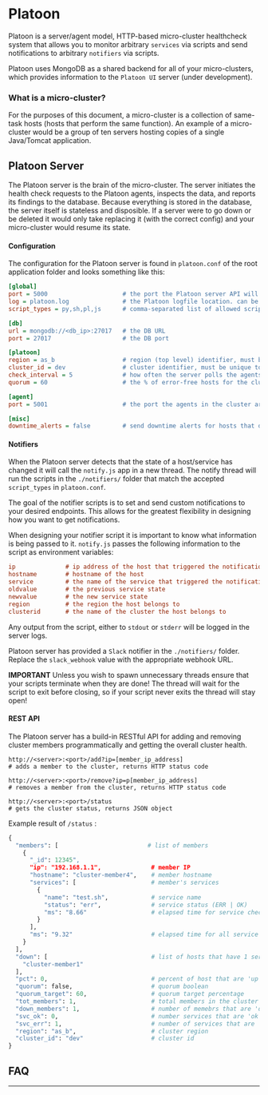 # Platoon

Platoon is a server/agent model, HTTP-based micro-cluster healthcheck system that allows you to monitor arbitrary `services` via scripts and send notifications to arbitrary `notifiers` via scripts. 

Platoon uses MongoDB as a shared backend for all of your micro-clusters, which provides information to the `Platoon UI` server (under development).

### What is a micro-cluster?

For the purposes of this document, a micro-cluster is a collection of same-task hosts (hosts that perform the same function). An example of a micro-cluster would be a group of ten servers hosting copies of a single Java/Tomcat application.


## Platoon Server

The Platoon server is the brain of the micro-cluster. The server initiates the health check requests to the Platoon agents, inspects the data, and reports its findings to the database. Because everything is stored in the database, the server itself is stateless and disposible. If a server were to go down or be deleted it would only take replacing it (with the correct config) and your micro-cluster would resume its state. 

#### Configuration

The configuration for the Platoon server is found in `platoon.conf` of the root application folder and looks something like this:
```ini
[global]                        
port = 5000                     # the port the Platoon server API will listen on
log = platoon.log               # the Platoon logfile location. can be a path (eg, /var/log/platoon.log)
script_types = py,sh,pl,js      # comma-separated list of allowed script extensions for notifier scripts

[db]
url = mongodb://<db_ip>:27017   # the DB URL
port = 27017                    # the DB port

[platoon]
region = as_b                   # region (top level) identifier, must be unique to the database
cluster_id = dev                # cluster identifier, must be unique to that region
check_interval = 5              # how often the server polls the agents, in seconds.
quorum = 60                     # the % of error-free hosts for the cluster to be healthy

[agent]
port = 5001                     # the port the agents in the cluster are listening on

[misc]
downtime_alerts = false         # send downtime alerts for hosts that don't respond
```

#### Notifiers

When the Platoon server detects that the state of a host/service has changed it will call the `notify.js` app in a new thread. The notify thread will run the scripts in the `./notifiers/` folder that match the accepted `script_types` in `platoon.conf`. 

The goal of the notifier scripts is to set and send custom notifications to your desired endpoints. This allows for the greatest flexibility in designing how you want to get notifications. 

When designing your notifier script it is important to know what information is being passed to it. `notify.js` passes the following information to the script as environment variables:

```ini
ip              # ip address of the host that triggered the notification
hostname        # hostname of the host
service         # the name of the service that triggered the notification
oldvalue        # the previous service state
newvalue        # the new service state
region          # the region the host belongs to
clusterid       # the name of the cluster the host belongs to
```

Any output from the script, either to `stdout` or `stderr` will be logged in the server logs.

Platoon server has provided a `Slack` notifier in the `./notifiers/` folder. Replace the `slack_webhook` value with the appropriate webhook URL.

**IMPORTANT** Unless you wish to spawn unnecessary threads ensure that your scripts terminate when they are done! The thread will wait for the script to exit before closing, so if your script never exits the thread will stay open!

#### REST API

The Platoon server has a build-in RESTful API for adding and removing cluster members programmatically and getting the overall cluster health.

```shell
http://<server>:<port>/add?ip=[member_ip_address]
# adds a member to the cluster, returns HTTP status code

http://<server>:<port>/remove?ip=p[member_ip_address]
# removes a member from the cluster, returns HTTP status code

http://<server>:<port>/status
# gets the cluster status, returns JSON object
```

Example result of `/status` :
```python
{
  "members": [                         # list of members
    {
      "_id": 12345",
      "ip": "192.168.1.1",              # member IP
      "hostname": "cluster-member4",    # member hostname
      "services": [                     # member's services
        {
          "name": "test.sh",            # service name
          "status": "err",              # service status (ERR | OK)
          "ms": "8.66"                  # elapsed time for service check
        }
      ],
      "ms": "9.32"                      # elapsed time for all service checks
    }
  ],
  "down": [                             # list of hosts that have 1 service reporting err
    "cluster-member1"
  ],
  "pct": 0,                             # percent of host that are 'up'
  "quorum": false,                      # quorum boolean
  "quorum_target": 60,                  # quorum target percentage
  "tot_members": 1,                     # total members in the cluster
  "down_members": 1,                    # number of memebrs that are 'down'
  "svc_ok": 0,                          # number services that are 'ok'
  "svc_err": 1,                         # number of services that are 'err'
  "region": "as_b",                     # cluster region
  "cluster_id": "dev"                   # cluster id
}
```

## FAQ

* ****